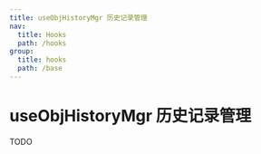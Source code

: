 ```yaml
---
title: useObjHistoryMgr 历史记录管理
nav:
  title: Hooks
  path: /hooks
group:
  title: hooks
  path: /base
---
```


# useObjHistoryMgr 历史记录管理

TODO
